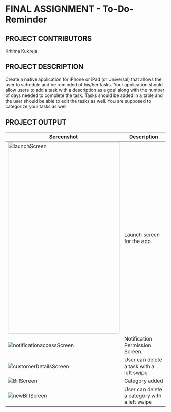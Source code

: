 # FINAL ASSIGNMENT - To-Do-Reminder

## PROJECT CONTRIBUTORS

Kritima Kukreja

## PROJECT DESCRIPTION

Create a native application for iPhone or iPad (or Universal) that allows the user to schedule and be reminded of his/her tasks. Your application should allow users to add a task with a description as a goal along with the number of days needed to complete the task. Tasks should be added in a table and the user should be able to edit the tasks as well. You are supposed to categorize your tasks as well.

## PROJECT OUTPUT
Screenshot | Description
--- | ---
<img src="https://i93.servimg.com/u/f93/18/45/29/87/screen13.png" alt="launchScreen" width="350" height="600"/> | Launch screen for the app.
<img src="https://i93.servimg.com/u/f93/18/45/29/87/screen14.png" alt="notificationaccessScreen"/> | Notification Permission Screen.
<img src="https://i93.servimg.com/u/f93/18/45/29/87/screen17.png" alt="customerDetailsScreen"/> | User can delete a task with a left swipe
<img src="https://i93.servimg.com/u/f93/18/45/29/87/screen15.png" alt="BillScreen"/> | Category added 
<img src="https://i93.servimg.com/u/f93/18/45/29/87/screen16.png" alt="newBillScreen"/> | User can delete a category with a left swipe
